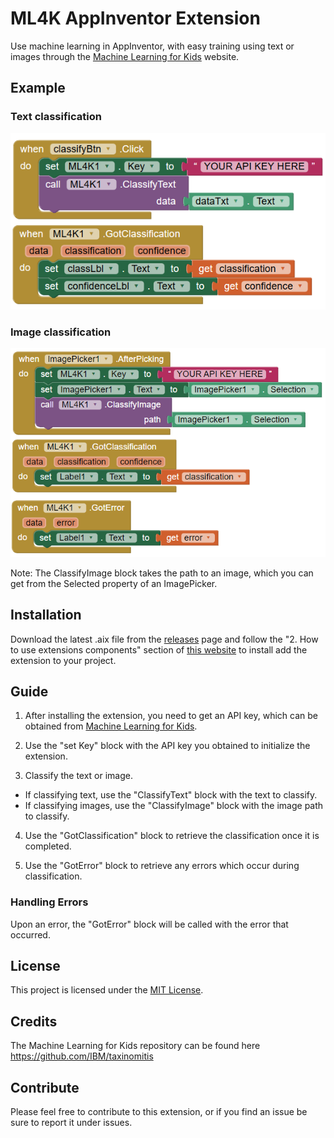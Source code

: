 # ML4K AppInventor Extension
Use machine learning in AppInventor, with easy training using text or images through the [Machine Learning for Kids](https://machinelearningforkids.co.uk/) website.

## Example

### Text classification
![ML4K Text Example](examples/ml4k-text.PNG)

### Image classification
![ML4K Image Example](examples/ml4k-image.PNG)

Note: The ClassifyImage block takes the path to an image, which you can get from the Selected property of an ImagePicker.

## Installation
Download the latest .aix file from the [releases](https://github.com/kylecorry31/ML4K-AI-Extension/releases) page and follow the "2. How to use extensions components" section of [this website](http://ai2.appinventor.mit.edu/reference/other/extensions.html) to install add the extension to your project.

## Guide
1. After installing the extension, you need to get an API key, which can be obtained from [Machine Learning for Kids](https://machinelearningforkids.co.uk/).

2. Use the "set Key" block with the API key you obtained to initialize the extension.

3. Classify the text or image.
  * If classifying text, use the "ClassifyText" block with the text to classify.
  * If classifying images, use the "ClassifyImage" block with the image path to classify.

4. Use the "GotClassification" block to retrieve the classification once it is completed.

5. Use the "GotError" block to retrieve any errors which occur during classification.

### Handling Errors
Upon an error, the "GotError" block will be called with the error that occurred.

## License
This project is licensed under the [MIT License](LICENSE).

## Credits
The Machine Learning for Kids repository can be found here https://github.com/IBM/taxinomitis

## Contribute
Please feel free to contribute to this extension, or if you find an issue be sure to report it under issues.
